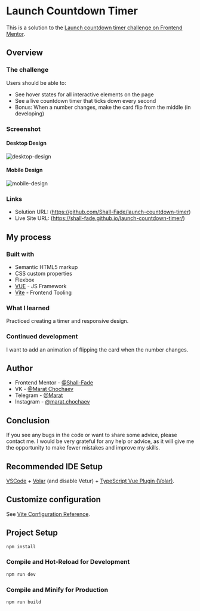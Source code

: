 # Launch Countdown Timer

This is a solution to the [Launch countdown timer challenge on Frontend Mentor](https://www.frontendmentor.io/solutions/launch-countdown-timer-with-vue-3-4gkUf8Nb75).

## Overview

### The challenge

Users should be able to:

- See hover states for all interactive elements on the page
- See a live countdown timer that ticks down every second
- Bonus: When a number changes, make the card flip from the middle (in developing)

### Screenshot

#### Desktop Design
![desktop-design](https://user-images.githubusercontent.com/75619295/179777846-f7004336-7cb1-49bb-af2b-68b96757348c.jpg)
#### Mobile Design
![mobile-design](https://user-images.githubusercontent.com/75619295/179777853-7e8579b3-877e-4fce-a9e2-8f71542905e5.jpg)

### Links

- Solution URL: (https://github.com/Shall-Fade/launch-countdown-timer)
- Live Site URL: (https://shall-fade.github.io/launch-countdown-timer/)

## My process

### Built with

- Semantic HTML5 markup
- CSS custom properties
- Flexbox
- [VUE](https://vuejs.org) - JS Framework
- [Vite](https://vitejs.dev) - Frontend Tooling

### What I learned

Practiced creating a timer and responsive design.

### Continued development

I want to add an animation of flipping the card when the number changes.

## Author

- Frontend Mentor - [@Shall-Fade](https://www.frontendmentor.io/profile/Shall-Fade)
- VK - [@Marat Chochaev](https://vk.com/0another0)
- Telegram - [@Marat](https://t.me/another_rn)
- Instagram - [@marat.chochaev](https://www.instagram.com/marat.chochaev/)

## Conclusion

If you see any bugs in the code or want to share some advice, please contact me. I would be very grateful for any help or advice, as it will give me the opportunity to make fewer mistakes and improve my skills.

## Recommended IDE Setup

[VSCode](https://code.visualstudio.com/) + [Volar](https://marketplace.visualstudio.com/items?itemName=Vue.volar) (and disable Vetur) + [TypeScript Vue Plugin (Volar)](https://marketplace.visualstudio.com/items?itemName=Vue.vscode-typescript-vue-plugin).

## Customize configuration

See [Vite Configuration Reference](https://vitejs.dev/config/).

## Project Setup

```sh
npm install
```

### Compile and Hot-Reload for Development

```sh
npm run dev
```

### Compile and Minify for Production

```sh
npm run build
```
